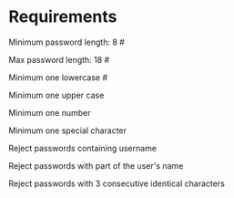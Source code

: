Requirements
============

Minimum password length: 8 #

Max password length: 18 #

Minimum one lowercase #

Minimum one upper case 

Minimum one number 

Minimum one special character

Reject passwords containing username 

Reject passwords with part of the user's name

Reject passwords with 3 consecutive identical characters 

